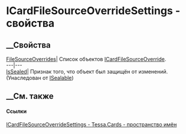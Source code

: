 # ICardFileSourceOverrideSettings - свойства
##  __Свойства
[FileSourceOverrides](P_Tessa_Cards_ICardFileSourceOverrideSettings_FileSourceOverrides.htm)|
Список объектов
[ICardFileSourceOverride](T_Tessa_Cards_ICardFileSourceOverride.htm).  
---|---  
[IsSealed](P_Tessa_Platform_ISealable_IsSealed.htm)| Признак того, что объект
был защищён от изменений.  
(Унаследован от [ISealable](T_Tessa_Platform_ISealable.htm))  
##  __См. также
#### Ссылки
[ICardFileSourceOverrideSettings -
](T_Tessa_Cards_ICardFileSourceOverrideSettings.htm)
[Tessa.Cards - пространство имён](N_Tessa_Cards.htm)
